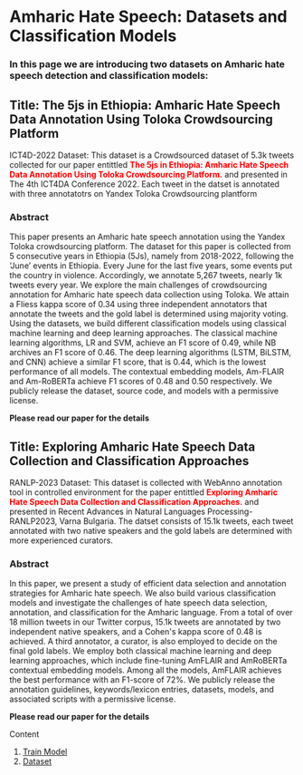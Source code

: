 # Amharic Hate Speech: Datasets and Classification Models
### In this page we are introducing two datasets on Amharic hate speech detection and classification models:

## Title: The 5js in Ethiopia: Amharic Hate Speech Data Annotation Using Toloka Crowdsourcing Platform

ICT4D-2022 Dataset: This dataset is a Crowdsourced dataset of 5.3k tweets collected for our paper entittled <span style="color:red">**The 5js in Ethiopia: Amharic Hate Speech Data Annotation Using Toloka Crowdsourcing Platform.**</span> and presented in The 4th ICT4DA Conference 2022. Each tweet in the datset is annotated with three annotatotrs on Yandex Toloka Crowdsourcing plantform
   
   ### Abstract
   This paper presents an Amharic hate speech annotation using the Yandex Toloka crowdsourcing platform. The dataset for this paper is collected from 5 consecutive years in Ethiopia (5Js), namely from 2018-2022, following the ‘June’ events in Ethiopia. Every June for the last five years, some events put the country in violence. Accordingly, we annotate 5,267 tweets, nearly 1k tweets every year. We explore the main challenges of crowdsourcing annotation for Amharic hate speech data collection using Toloka. We attain a Fliess kappa score of 0.34 using three independent annotators that annotate the tweets and the gold label is determined using majority voting. Using the datasets, we build different classification models using classical machine learning and deep learning approaches. The classical machine learning algorithms, LR and SVM, achieve an F1 score of 0.49, while NB archives an F1 score of 0.46. The deep learning algorithms (LSTM, BiLSTM, and CNN) achieve a similar F1 score, that is 0.44, which is the lowest performance of all models. The contextual embedding models, Am-FLAIR and Am-RoBERTa achieve F1 scores of 0.48 and 0.50 respectively. We publicly release the dataset, source code, and models with a permissive license.

   **Please read our paper for the details**
   

##  Title: Exploring Amharic Hate Speech Data Collection and Classification Approaches

RANLP-2023 Dataset: This dataset is collected with WebAnno annotation tool in controlled environment for the paper entittled <span style="color:red"> **Exploring Amharic Hate Speech Data Collection and Classification Approaches.**</span> and presented in Recent Advances in Natural Languages Processing-RANLP2023, Varna Bulgaria. The datset consists of 15.1k tweets, each tweet annotated with two native speakers and the gold labels are determined with more experienced curators. 


### Abstract

In this paper, we present a study of efficient data selection and annotation strategies for Amharic hate speech. We also build various classification models and investigate the challenges of hate speech data selection, annotation, and classification for the Amharic language. From a total of over 18 million tweets in our Twitter corpus, 15.1k tweets are annotated by two independent native speakers, and a Cohen's kappa score of 0.48 is achieved. A third annotator, a curator, is also employed to decide on the final gold labels. We employ both classical machine learning and deep learning approaches, which include fine-tuning AmFLAIR and AmRoBERTa contextual embedding models. Among all the models, AmFLAIR achieves the best performance with an F1-score of 72%. We publicly release the annotation guidelines, keywords/lexicon entries, datasets, models, and associated scripts with a permissive license. 

**Please read our paper for the details**

Content
1. [Train Model](/code/README.md)
2. [Dataset]()
